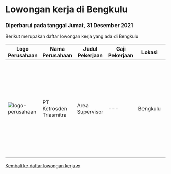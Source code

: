 
  # Lowongan kerja di Bengkulu

  ### Diperbarui pada tanggal Jumat, 31 Desember 2021

  Berikut merupakan daftar lowongan kerja yang ada di Bengkulu

  |Logo Perusahaan | Nama Perusahaan | Judul Pekerjaan | Gaji Pekerjaan | Lokasi | Deskripsi | Tanggal diunggah | Pranala |
  | -------------- | --------------- | --------------- | --------- | --------- | -------------- | ------- | ----------- |
  |![logo-perusahaan](https://image-service-cdn.seek.com.au/c6ffa5edc62c5e84c146cb3d55132fad595f8cd0/ee4dce1061f3f616224767ad58cb2fc751b8d2dc)|PT Ketrosden Triasmitra|Area Supervisor|---|Bengkulu|Bekerja sama dengan manajemen dan institusi lainnya (projek pemerintah dan pihak ketiga lainnya) Memfasilitasi technical support untuk keseluruhan tim...|Kamis, 09 Desember 2021|https://www.jobstreet.co.id/id/job/area-supervisor-3716881?token=0~a2ec1e5d-75ba-4e59-9473-5562352f709e&sectionRank=1&jobId=jobstreet-id-job-3716881|


  [Kembali ke daftar lowongan kerja 🔙](../README.md#daftar-lowongan-kerja)
  